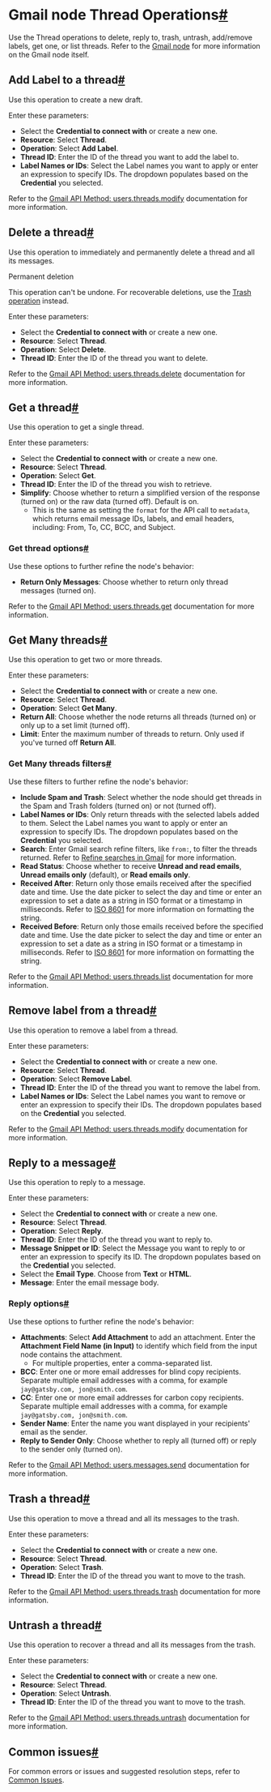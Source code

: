 [](https://github.com/n8n-io/n8n-docs/edit/main/docs/integrations/builtin/app-nodes/n8n-nodes-base.gmail/thread-operations.md "Edit this page")

# Gmail node Thread Operations[#](#gmail-node-thread-operations "Permanent link")

Use the Thread operations to delete, reply to, trash, untrash, add/remove labels, get one, or list threads. Refer to the [Gmail node](../) for more information on the Gmail node itself.

## Add Label to a thread[#](#add-label-to-a-thread "Permanent link")

Use this operation to create a new draft.

Enter these parameters:

*   Select the **Credential to connect with** or create a new one.
*   **Resource**: Select **Thread**.
*   **Operation**: Select **Add Label**.
*   **Thread ID**: Enter the ID of the thread you want to add the label to.
*   **Label Names or IDs**: Select the Label names you want to apply or enter an expression to specify IDs. The dropdown populates based on the **Credential** you selected.

Refer to the [Gmail API Method: users.threads.modify](https://developers.google.com/gmail/api/reference/rest/v1/users.threads/modify) documentation for more information.

## Delete a thread[#](#delete-a-thread "Permanent link")

Use this operation to immediately and permanently delete a thread and all its messages.

Permanent deletion

This operation can't be undone. For recoverable deletions, use the [Trash operation](#trash-a-thread) instead.

Enter these parameters:

*   Select the **Credential to connect with** or create a new one.
*   **Resource**: Select **Thread**.
*   **Operation**: Select **Delete**.
*   **Thread ID**: Enter the ID of the thread you want to delete.

Refer to the [Gmail API Method: users.threads.delete](https://developers.google.com/gmail/api/reference/rest/v1/users.threads/delete) documentation for more information.

## Get a thread[#](#get-a-thread "Permanent link")

Use this operation to get a single thread.

Enter these parameters:

*   Select the **Credential to connect with** or create a new one.
*   **Resource**: Select **Thread**.
*   **Operation**: Select **Get**.
*   **Thread ID**: Enter the ID of the thread you wish to retrieve.
*   **Simplify**: Choose whether to return a simplified version of the response (turned on) or the raw data (turned off). Default is on.
    *   This is the same as setting the `format` for the API call to `metadata`, which returns email message IDs, labels, and email headers, including: From, To, CC, BCC, and Subject.

### Get thread options[#](#get-thread-options "Permanent link")

Use these options to further refine the node's behavior:

*   **Return Only Messages**: Choose whether to return only thread messages (turned on).

Refer to the [Gmail API Method: users.threads.get](https://developers.google.com/gmail/api/reference/rest/v1/users.threads/get) documentation for more information.

## Get Many threads[#](#get-many-threads "Permanent link")

Use this operation to get two or more threads.

Enter these parameters:

*   Select the **Credential to connect with** or create a new one.
*   **Resource**: Select **Thread**.
*   **Operation**: Select **Get Many**.
*   **Return All**: Choose whether the node returns all threads (turned on) or only up to a set limit (turned off).
*   **Limit**: Enter the maximum number of threads to return. Only used if you've turned off **Return All**.

### Get Many threads filters[#](#get-many-threads-filters "Permanent link")

Use these filters to further refine the node's behavior:

*   **Include Spam and Trash**: Select whether the node should get threads in the Spam and Trash folders (turned on) or not (turned off).
*   **Label Names or IDs**: Only return threads with the selected labels added to them. Select the Label names you want to apply or enter an expression to specify IDs. The dropdown populates based on the **Credential** you selected.
*   **Search**: Enter Gmail search refine filters, like `from:`, to filter the threads returned. Refer to [Refine searches in Gmail](https://support.google.com/mail/answer/7190?hl=en) for more information.
*   **Read Status**: Choose whether to receive **Unread and read emails**, **Unread emails only** (default), or **Read emails only**.
*   **Received After**: Return only those emails received after the specified date and time. Use the date picker to select the day and time or enter an expression to set a date as a string in ISO format or a timestamp in milliseconds. Refer to [ISO 8601](https://en.wikipedia.org/wiki/ISO_8601) for more information on formatting the string.
*   **Received Before**: Return only those emails received before the specified date and time. Use the date picker to select the day and time or enter an expression to set a date as a string in ISO format or a timestamp in milliseconds. Refer to [ISO 8601](https://en.wikipedia.org/wiki/ISO_8601) for more information on formatting the string.

Refer to the [Gmail API Method: users.threads.list](https://developers.google.com/gmail/api/reference/rest/v1/users.threads/list) documentation for more information.

## Remove label from a thread[#](#remove-label-from-a-thread "Permanent link")

Use this operation to remove a label from a thread.

Enter these parameters:

*   Select the **Credential to connect with** or create a new one.
*   **Resource**: Select **Thread**.
*   **Operation**: Select **Remove Label**.
*   **Thread ID**: Enter the ID of the thread you want to remove the label from.
*   **Label Names or IDs**: Select the Label names you want to remove or enter an expression to specify their IDs. The dropdown populates based on the **Credential** you selected.

Refer to the [Gmail API Method: users.threads.modify](https://developers.google.com/gmail/api/reference/rest/v1/users.threads/modify) documentation for more information.

## Reply to a message[#](#reply-to-a-message "Permanent link")

Use this operation to reply to a message.

Enter these parameters:

*   Select the **Credential to connect with** or create a new one.
*   **Resource**: Select **Thread**.
*   **Operation**: Select **Reply**.
*   **Thread ID**: Enter the ID of the thread you want to reply to.
*   **Message Snippet or ID**: Select the Message you want to reply to or enter an expression to specify its ID. The dropdown populates based on the **Credential** you selected.
*   Select the **Email Type**. Choose from **Text** or **HTML**.
*   **Message**: Enter the email message body.

### Reply options[#](#reply-options "Permanent link")

Use these options to further refine the node's behavior:

*   **Attachments**: Select **Add Attachment** to add an attachment. Enter the **Attachment Field Name (in Input)** to identify which field from the input node contains the attachment.
    *   For multiple properties, enter a comma-separated list.
*   **BCC**: Enter one or more email addresses for blind copy recipients. Separate multiple email addresses with a comma, for example `jay@gatsby.com, jon@smith.com`.
*   **CC**: Enter one or more email addresses for carbon copy recipients. Separate multiple email addresses with a comma, for example `jay@gatsby.com, jon@smith.com`.
*   **Sender Name**: Enter the name you want displayed in your recipients' email as the sender.
*   **Reply to Sender Only**: Choose whether to reply all (turned off) or reply to the sender only (turned on).

Refer to the [Gmail API Method: users.messages.send](https://developers.google.com/gmail/api/reference/rest/v1/users.messages/send) documentation for more information.

## Trash a thread[#](#trash-a-thread "Permanent link")

Use this operation to move a thread and all its messages to the trash.

Enter these parameters:

*   Select the **Credential to connect with** or create a new one.
*   **Resource**: Select **Thread**.
*   **Operation**: Select **Trash**.
*   **Thread ID**: Enter the ID of the thread you want to move to the trash.

Refer to the [Gmail API Method: users.threads.trash](https://developers.google.com/gmail/api/reference/rest/v1/users.threads/trash) documentation for more information.

## Untrash a thread[#](#untrash-a-thread "Permanent link")

Use this operation to recover a thread and all its messages from the trash.

Enter these parameters:

*   Select the **Credential to connect with** or create a new one.
*   **Resource**: Select **Thread**.
*   **Operation**: Select **Untrash**.
*   **Thread ID**: Enter the ID of the thread you want to move to the trash.

Refer to the [Gmail API Method: users.threads.untrash](https://developers.google.com/gmail/api/reference/rest/v1/users.threads/untrash) documentation for more information.

## Common issues[#](#common-issues "Permanent link")

For common errors or issues and suggested resolution steps, refer to [Common Issues](../common-issues/).